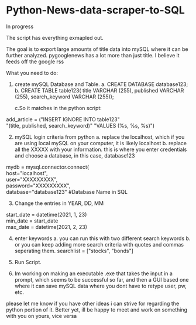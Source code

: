 # Python-News-data-scraper-to-SQL
In progress

The script has everything exmapled out.

The goal is to export large amounts of title data into mySQL where it can be further analyzed.
pygooglenews has a lot more than just title. I believe it feeds off the google rss

What you need to do:

1. create mySQL Database and Table.
    a. CREATE DATABASE database123;     
    b. CREATE TABLE table123(
            title VARCHAR (255),
            published VARCHAR (255),
            search_keyword VARCHAR (255));

    c.So it matches in the python script:
    
 add_article =   ("INSERT IGNORE INTO table123"      
                    "(title, published, search_keyword)" 
                    "VALUES (%s, %s, %s)")               
  
2. mySQL login criteria from python
    a. replace the localhost, which if you are using local mySQL on your computer, it is likely localhost
    b. replace all the XXXXX with your information. this is where you enter credentials and choose a database, in this case, database123
    
mydb = mysql.connector.connect(                    
    host="localhost",                              
    user="XXXXXXXXX",                                   
    password="XXXXXXXXX",                           
    database="database123"   #Database Name in SQL   
    
3. Change the entries in YEAR, DD, MM

start_date = datetime(2021, 1, 23)                   
min_date = start_date                                  
max_date = datetime(2021, 2, 23)

4. enter keywords
  a. you can run this with two different search keywords
  b. or you can keep adding more search criteria with quotes and commas seperating them.
searchlist = ["stocks", "bonds"]
    
5. Run Script.


6. Im working on making an executable .exe that takes the input in a prompt, which seems to be successful so far, 
and then a GUI based one where it can save mySQL data where you dont have to retype user, pw, etc.

please let me know if you have other ideas i can strive for regarding the python portion of it.
Better yet, ill be happy to meet and work on something with you on yours, vice versa

    

